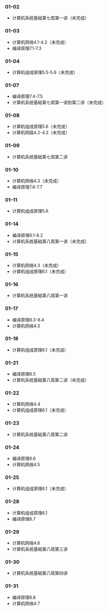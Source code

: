 ### 01-02
* 计算机系统基础第七周第一讲（未完成）
### 01-03
* 计算机网络4.1-4.2（未完成）
* 编译原理7.1-7.3
### 01-04
* 计算机组成原理5.5-5.6（未完成）
### 01-07
* 编译原理7.4-7.5
* 计算机系统基础第七周第一讲到第二讲（未完成）
### 01-08
* 计算机组成原理5.6（未完成）
* 计算机网路4.2-4.3（未完成）
### 01-09
* 计算机系统基础第七周第二讲
### 01-10
* 计算机网络4.3（未完成）
* 编译原理7.6-7.7
### 01-11
* 计算机组成原理5.6
### 01-14
* 编译原理8.1-8.2
* 计算机系统基础第八周第一讲（未完成）
### 01-15
* 计算机网络4.3（未完成）
* 计算机组成原理6.1（未完成）
### 01-16
* 计算机系统基础第八周第一讲
### 01-17
* 编译原理8.3-8.4
* 计算机网络4.3
### 01-18
* 计算机组成原理6.1（未完成）
### 01-21
* 编译原理8.5
* 计算机系统基础第八周第二讲（未完成）
### 01-22
* 计算机网络4.4
* 计算机组成原理6.1（未完成）
### 01-23
* 计算机系统基础第八周第二讲
### 01-24
* 编译原理8.6
* 计算机网络4.5
### 01-25
* 计算机组成原理6.1（未完成）
### 01-28
* 计算机组成原理6.1
* 编译原理8.7
### 01-29
* 计算机网络4.6
* 计算机系统基础第八周第三讲
### 01-30
* 计算机系统基础第八周第四讲
### 01-31
* 编译原理8.8
* 计算机网络4.7
